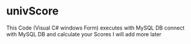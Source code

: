 # univScore
This Code (Visual C# windows Form) executes with MySQL DB
connect with MySQL DB and calculate your Scores
I will add more later
